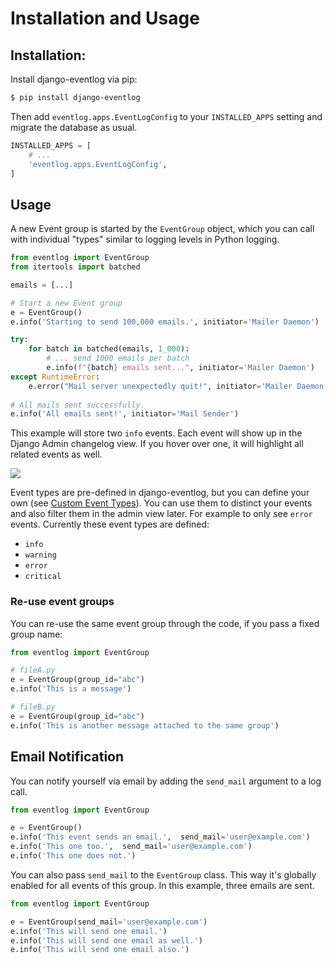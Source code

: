 # Installation and Usage

## Installation:

Install django-eventlog via pip:

```bash
$ pip install django-eventlog
```

Then add ``eventlog.apps.EventLogConfig`` to your ``INSTALLED_APPS``
setting and migrate the database as usual.

```python
INSTALLED_APPS = [
    # ...
    'eventlog.apps.EventLogConfig',
]
```

## Usage

A new Event group is started by the ``EventGroup`` object, which you can call
with individual "types" similar to logging levels in Python logging.

```python
from eventlog import EventGroup
from itertools import batched

emails = [...]

# Start a new Event group
e = EventGroup()
e.info('Starting to send 100,000 emails.', initiator='Mailer Daemon')

try: 
    for batch in batched(emails, 1_000):
        # ... send 1000 emails per batch
        e.info(f"{batch} emails sent...", initiator='Mailer Daemon')
except RuntimeError:
    e.error("Mail server unexpectedly quit!", initiator='Mailer Daemon')
    
# All mails sent successfully.
e.info('All emails sent!', initiator='Mail Sender')
```

This example will store two ``info`` events. Each event will show up in the
Django Admin changelog view. If you hover over one, it will highlight all
related events as well.

![](https://github.com/bartTC/django-eventlog/raw/main/docs/_static/change_form.png)

Event types are pre-defined in django-eventlog, but you can define your own
(see [Custom Event Types](settings.md)). You can use them to distinct your events and also filter them in
the admin view later. For example to only see `error` events.
Currently these event types are defined:

- `info`
- `warning`
- `error`
- `critical`

### Re-use event groups

You can re-use the same event group through the code, if you pass a fixed group name:

```python
from eventlog import EventGroup

# fileA.py
e = EventGroup(group_id="abc")
e.info('This is a message')

# fileB.py
e = EventGroup(group_id="abc")
e.info('This is another message attached to the same group')
```

## Email Notification

You can notify yourself via email by adding the `send_mail` argument to a log call.

```python
from eventlog import EventGroup

e = EventGroup()
e.info('This event sends an email.',  send_mail='user@example.com')
e.info('This one too.',  send_mail='user@example.com')
e.info('This one does not.')
```

You can also pass `send_mail` to the `EventGroup` class. This way it's globally enabled 
for all events of this group. In this example, three emails are sent.

```python
from eventlog import EventGroup

e = EventGroup(send_mail='user@example.com')
e.info('This will send one email.')
e.info('This will send one email as well.')
e.info('This will send one email also.')
```
